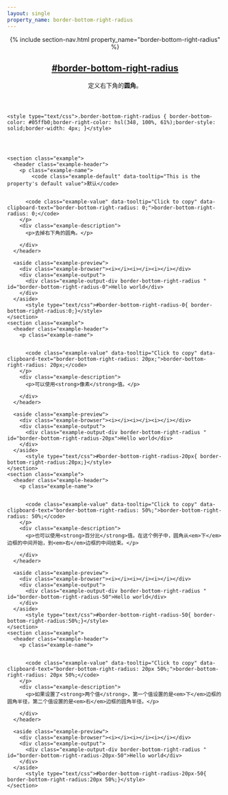 ```yaml
---
layout: single
property_name: border-bottom-right-radius
---
```


<section id="border-bottom-right-radius" class="property">
  <header class="property-header">
    {% include section-nav.html property_name="border-bottom-right-radius" %}
    <h2 class="property-name">
      <a href="{{site.url}}/#border-bottom-right-radius"><span>#</span>border-bottom-right-radius</a>
    </h2>
    <div class="property-description">
      <p>定义右下角的<strong>圆角</strong>。</p>
    </div>
  </header>

    <style type="text/css">.border-bottom-right-radius { border-bottom-color: #05ffb0;border-right-color: hsl(348, 100%, 61%);border-style: solid;border-width: 4px; }</style>




    <section class="example">
      <header class="example-header">
        <p class="example-name">
            <code class="example-default" data-tooltip="This is the property's default value">默认</code>


          <code class="example-value" data-tooltip="Click to copy" data-clipboard-text="border-bottom-right-radius: 0;">border-bottom-right-radius: 0;</code>
        </p>
        <div class="example-description">
          <p>去掉右下角的圆角。</p>

        </div>
      </header>

      <aside class="example-preview">
        <div class="example-browser"><i></i><i></i><i></i></div>
        <div class="example-output">
          <div class="example-output-div border-bottom-right-radius " id="border-bottom-right-radius-0">Hello world</div>
        </div>
      </aside>
          <style type="text/css">#border-bottom-right-radius-0{ border-bottom-right-radius:0;}</style>
    </section>
    <section class="example">
      <header class="example-header">
        <p class="example-name">


          <code class="example-value" data-tooltip="Click to copy" data-clipboard-text="border-bottom-right-radius: 20px;">border-bottom-right-radius: 20px;</code>
        </p>
        <div class="example-description">
          <p>可以使用<strong>像素</strong>值。</p>

        </div>
      </header>

      <aside class="example-preview">
        <div class="example-browser"><i></i><i></i><i></i></div>
        <div class="example-output">
          <div class="example-output-div border-bottom-right-radius " id="border-bottom-right-radius-20px">Hello world</div>
        </div>
      </aside>
          <style type="text/css">#border-bottom-right-radius-20px{ border-bottom-right-radius:20px;}</style>
    </section>
    <section class="example">
      <header class="example-header">
        <p class="example-name">


          <code class="example-value" data-tooltip="Click to copy" data-clipboard-text="border-bottom-right-radius: 50%;">border-bottom-right-radius: 50%;</code>
        </p>
        <div class="example-description">
          <p>也可以使用<strong>百分比</strong>值。在这个例子中，圆角从<em>下</em>边框的中间开始，到<em>右</em>边框的中间结束。</p>

        </div>
      </header>

      <aside class="example-preview">
        <div class="example-browser"><i></i><i></i><i></i></div>
        <div class="example-output">
          <div class="example-output-div border-bottom-right-radius " id="border-bottom-right-radius-50">Hello world</div>
        </div>
      </aside>
          <style type="text/css">#border-bottom-right-radius-50{ border-bottom-right-radius:50%;}</style>
    </section>
    <section class="example">
      <header class="example-header">
        <p class="example-name">


          <code class="example-value" data-tooltip="Click to copy" data-clipboard-text="border-bottom-right-radius: 20px 50%;">border-bottom-right-radius: 20px 50%;</code>
        </p>
        <div class="example-description">
          <p>如果设置了<strong>两个值</strong>，第一个值设置的是<em>下</em>边框的圆角半径，第二个值设置的是<em>右</em>边框的圆角半径。</p>

        </div>
      </header>

      <aside class="example-preview">
        <div class="example-browser"><i></i><i></i><i></i></div>
        <div class="example-output">
          <div class="example-output-div border-bottom-right-radius " id="border-bottom-right-radius-20px-50">Hello world</div>
        </div>
      </aside>
          <style type="text/css">#border-bottom-right-radius-20px-50{ border-bottom-right-radius:20px 50%;}</style>
    </section>
</section>
